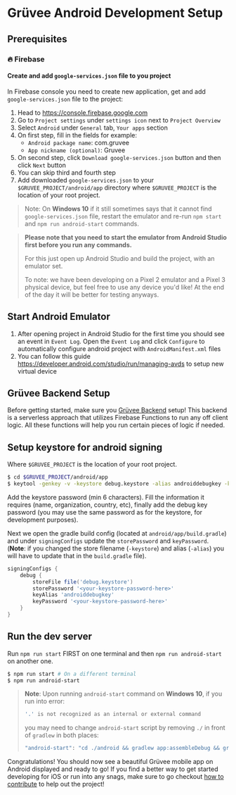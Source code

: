 # Grüvee Android Development Setup

## Prerequisites

### 🔥 Firebase

#### Create and add `google-services.json` file to you project

In Firebase console you need to create new application, get and add `google-services.json` file to the project:

1. Head to https://console.firebase.google.com
2. Go to `Project settings` under `settings icon` next to `Project Overview`
3. Select `Android` under `General` tab, `Your apps` section
4. On first step, fill in the fields for example:
    - `Android package name`: com.gruvee
    - `App nickname (optional)`: Gruvee
5. On second step, click `Download google-services.json` button and then click `Next` button
6. You can skip third and fourth step
7. Add downloaded `google-services.json` to your `$GRUVEE_PROJECT/android/app` directory where `$GRUVEE_PROJECT` is the location of your root project.

> Note: On **Windows 10** if it still sometimes says that it cannot find `google-services.json` file, restart the emulator and re-run `npm start` and `npm run android-start` commands.

> **Please note that you need to start the emulator from Android Studio first before you run any commands.**
>
> For this just open up Android Studio and build the project, with an emulator set.
>
> To note: we have been developing on a Pixel 2 emulator and a Pixel 3 physical device, but feel free to use any device you'd like! At the end of the day it will be better for testing anyways.

## Start Android Emulator

1. After opening project in Android Studio for the first time you should see an event in `Event Log`. Open the `Event Log` and click `Configure` to automatically configure android project with `AndroidManifest.xml` files
2. You can follow this guide https://developer.android.com/studio/run/managing-avds to setup new virtual device

## Grüvee Backend Setup

Before getting started, make sure you [Grüvee Backend](https://github.com/PixelogicDev/Gruvee-Backend) setup! This backend is a serverless approach that utilizes Firebase Functions to run any off client logic. All these functions will help you run certain pieces of logic if needed.

## Setup keystore for android signing

Where `$GRUVEE_PROJECT` is the location of your root project.

```bash
$ cd $GRUVEE_PROJECT/android/app
$ keytool -genkey -v -keystore debug.keystore -alias androiddebugkey -keyalg RSA -keysize 2048 -validity 10000
```

Add the keystore password (min 6 characters). Fill the information it requires (name, organization, country, etc), finally add the debug key password (you may use the same password as for the keystore, for development purposes).

Next we open the gradle build config (located at `android/app/build.gradle`) and under `signingConfigs` update the `storePassword` and `keyPassword`. (**Note**: if you changed the store filename (`-keystore`) and alias (`-alias`) you will have to update that in the `build.gradle` file).

```gradle
signingConfigs {
    debug {
        storeFile file('debug.keystore')
        storePassword '<your-keystore-password-here>'
        keyAlias 'androiddebugkey'
        keyPassword '<your-keystore-password-here>'
    }
}
```

## Run the dev server

Run `npm run start` FIRST on one terminal and then `npm run android-start` on another one.

```bash
$ npm run start # On a different terminal
$ npm run android-start
```

> **Note**: Upon running `android-start` command on **Windows 10**, if you run into error:
>
> ```bash
> '.' is not recognized as an internal or external command
> ```
>
> you may need to change `android-start` script by removing `./` in front of `gradlew` in both places:
>
> ```bash
> "android-start": "cd ./android && gradlew app:assembleDebug && gradlew installDebug && npm run android --clearCache"
> ```

Congratulations! You should now see a beautiful Grüvee mobile app on Android displayed and ready to go! If you find a better way to get started developing for iOS or run into any snags, make sure to go checkout [how to contribute](../CONTRIBUTING.md) to help out the project!
